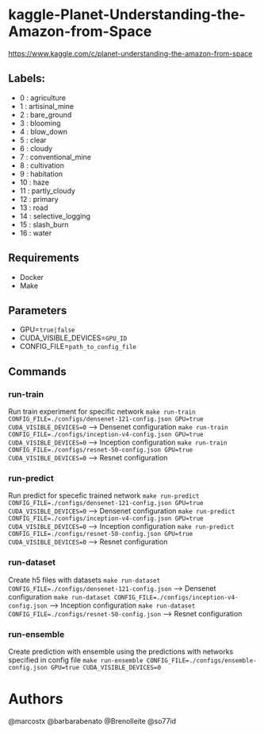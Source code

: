 # kaggle-Planet-Understanding-the-Amazon-from-Space
https://www.kaggle.com/c/planet-understanding-the-amazon-from-space

## Labels:

* 0  : agriculture
* 1  : artisinal_mine
* 2  : bare_ground
* 3  : blooming
* 4  : blow_down
* 5  : clear
* 6  : cloudy
* 7  : conventional_mine
* 8  : cultivation
* 9  : habitation
* 10 : haze
* 11 : partly_cloudy
* 12 : primary
* 13 : road
* 14 : selective_logging
* 15 : slash_burn
* 16 : water


## Requirements
* Docker
* Make

## Parameters
* GPU=`true|false`
* CUDA_VISIBLE_DEVICES=`GPU_ID`
* CONFIG_FILE=`path_to_config_file`

## Commands

### run-train
Run train experiment for specific network
`make run-train CONFIG_FILE=./configs/densenet-121-config.json GPU=true CUDA_VISIBLE_DEVICES=0` --> Densenet configuration
`make run-train CONFIG_FILE=./configs/inception-v4-config.json GPU=true CUDA_VISIBLE_DEVICES=0` --> Inception configuration
`make run-train CONFIG_FILE=./configs/resnet-50-config.json GPU=true CUDA_VISIBLE_DEVICES=0` --> Resnet configuration

### run-predict
Run predict for specefic trained network
`make run-predict CONFIG_FILE=./configs/densenet-121-config.json GPU=true CUDA_VISIBLE_DEVICES=0` --> Densenet configuration
`make run-predict CONFIG_FILE=./configs/inception-v4-config.json GPU=true CUDA_VISIBLE_DEVICES=0` --> Inception configuration
`make run-predict CONFIG_FILE=./configs/resnet-50-config.json GPU=true CUDA_VISIBLE_DEVICES=0` --> Resnet configuration

### run-dataset
Create h5 files with datasets
`make run-dataset CONFIG_FILE=./configs/densenet-121-config.json` --> Densenet configuration
`make run-dataset CONFIG_FILE=./configs/inception-v4-config.json` --> Inception configuration
`make run-dataset CONFIG_FILE=./configs/resnet-50-config.json` --> Resnet configuration


### run-ensemble
Create prediction with ensemble using the predictions with networks specified in config file
`make run-ensemble CONFIG_FILE=./configs/ensemble-config.json GPU=true CUDA_VISIBLE_DEVICES=0`


# Authors
@marcostx
@barbarabenato
@Brenolleite
@so77id
